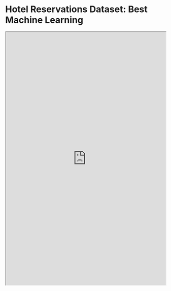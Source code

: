 # Hotel Reservations Dataset: Best Machine Learning

<iframe src="https://www.kaggle.com/embed/anurag629/hotel-reservations-dataset-best-machine-learning?kernelSessionId=118636884" height="800" style="margin:0 auto;width:100%;max-width:950px"></iframe>